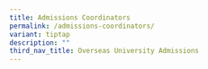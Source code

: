 ```yaml
---
title: Admissions Coordinators
permalink: /admissions-coordinators/
variant: tiptap
description: ""
third_nav_title: Overseas University Admissions
---
```

